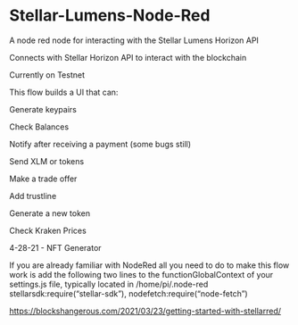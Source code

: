 # Stellar-Lumens-Node-Red
A node red node for interacting with the Stellar Lumens Horizon API

Connects with Stellar Horizon API to interact with the blockchain

Currently on Testnet

This flow builds a UI that can:

Generate keypairs

Check Balances

Notify after receiving a payment (some bugs still)

Send XLM or tokens

Make a trade offer

Add trustline

Generate a new token

Check Kraken Prices

4-28-21 - NFT Generator

If you are already familiar with NodeRed all you need to do to make this flow work is add the following two lines to the functionGlobalContext of your settings.js file, typically located in /home/pi/.node-red stellarsdk:require(“stellar-sdk”), nodefetch:require(“node-fetch”)

https://blockshangerous.com/2021/03/23/getting-started-with-stellarred/
